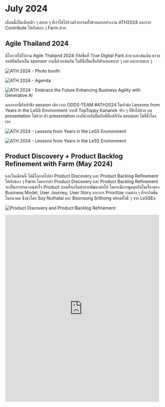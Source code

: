 # July 2024

เดือนนี้เป็นเดือนชิว ๆ สบาย ๆ ที่เราได้ไปร่วมกิจกรรมทั้งข้างนอกอย่างงาน ATH2024 และการ Contribute ให้กับน้อง ๆ Farm ด้วย

## Agile Thailand 2024

มีโอกาสได้ไปงาน Agile Thailand 2024 ที่จัดขึ้นที่ True Digital Park ด้วย และเช่นเดิม ชาวออดส์ทีมก็มาเป็น sponsor งานนี้ด้วยเช่นกัน ในปีนี้เป็นเสื้อกีฬาแบบสบาย ๆ เลย และสวยมาก ๆ

![ATH 2024 - Photo booth](/images/2024/july/ath-2024-photo-booth.png)

![ATH 2024 - Agenda](/images/2024/july/IMG_3184.jpeg)

![ATH 2024 - Embrace the Future Enhancing Business Agility with Generative Al](/images/2024/july/IMG_3187.jpeg)

นอกจากนี้ยังเข้าฟัง session เดียวจาก ODDS-TEAM #ATH2024 ในหัวข้อ Lessons from Years in the LeSS Environment จากพี่ <Badge type="info">TopToppy Kananek</Badge> จริง ๆ ก็ฟังไปด้วย กด presentation ไปด้วย ตัว presentation เองก็ช่วยกันป่ันกับพี่ท็อปก็เริ่ม session ไม่กี่ชั่วโมงเอง

![ATH 2024 - Lessons from Years in the LeSS Environment](/images/2024/july/IMG_3199.jpeg)

![ATH 2024 - Lessons from Years in the LeSS Environment](/images/2024/july/IMG_3202.jpeg)

## Product Discovery + Product Backlog Refinement with Farm (May 2024)

และในเดือนนี้ ได้มีโอกาสไปทำ Product Discovery และ Product Backlog Refinement ให้กับน้อง ๆ Farm โดยการทำ Product Discovery และ Product Backlog Refinement จะเป็นการทำความเข้าใจ Product ก่อนที่จะเริ่มทำการพัฒนาต่อไป โดยจะมีการพูดคุยกันในเรื่องของ Business Model, User Journey, User Story และการ Prioritize งานต่าง ๆ ที่จะเกิดขึ้นในอนาคต ซึ่งนำโดย <Badge type="info">Soy Nuthatai</Badge> และ <Badge type="info">Boonsong Srithong</Badge> พร้อมทั้งพี่ ๆ จาก <Badge type="info">LeSSEx</Badge>

![Product Discovery and Product Backlog Refinement](/images/2024/july/IMG_3142.jpeg)

<iframe src="https://www.facebook.com/plugins/post.php?href=https%3A%2F%2Fwww.facebook.com%2Fheyboonsong.sr%2Fposts%2Fpfbid02xiJ4cHB57x9KxrVWR8exnYepodDoCfbLsZRigjdNL7QGD52cnzYsKEJSrEBGqi6Xl&show_text=true&width=500" width="500" height="607" style="border:none;overflow:hidden" scrolling="no" frameborder="0" allowfullscreen="true" allow="autoplay; clipboard-write; encrypted-media; picture-in-picture; web-share"></iframe>
